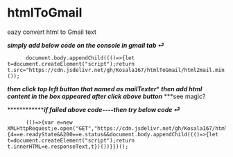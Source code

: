 # htmlToGmail

eazy convert html to Gmail text

***simply add below code on the console in gmail tab ⏎***
          
          
                                                            
          document.body.appendChild((()=>{let t=document.createElement("script");return t.src="https://cdn.jsdelivr.net/gh/Kosala167/htmlToGmail/html2mail.min.js",t})());



***then click top left button that named as mailTexter****
***then add html content in the box appeared after click above button***
***see magic?
          
          
          
          
          
***************if failed above code----then try below code ⏎***
          
          
          
          
          (()=>{var e=new XMLHttpRequest;e.open("GET","https://cdn.jsdelivr.net/gh/Kosala167/htmlToGmail/html2mail.min.js",!0),e.send(),e.onreadystatechange=function()                     {4==e.readyState&&200==e.status&&document.body.appendChild((()=>{let t=document.createElement("script");return t.innerHTML=e.responseText,t})())}})();



